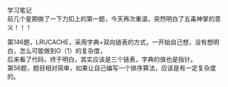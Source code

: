 学习笔记  
前几个星期做了一下力扣上的第一题，今天再次重温，突然明白了五毒神掌的意义！！！  

第146题，LRUCACHE，采用字典+双向链表的方式，一开始自己想，没有想明白，怎么可能做到O（1）的复杂度，  
后来看了代码，终于明白，其实应该是三个链表，字典的值也是指针。  
第56题，题目相对简单，如果让自己编写一个排序算法，应该是有一定复杂度的。  


